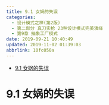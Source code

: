 ```yaml
---
title: 9.1 女娲的失误
categories: 
  - 设计模式之禅(第2版)
  - 第二部分 真刀实枪 23种设计模式完美演绎
  - 第9章 抽象工厂模式
date: 2019-09-21 10:40:49
updated: 2019-11-02 01:39:03
abbrlink: 10fc050a
---
```

- [9.1 女娲的失误](/ReadingNotes/10fc050a/#9-1-女娲的失误)

<!--more-->
<script src="https://cdn.bootcss.com/jquery/3.4.0/jquery.slim.min.js"></script>
<script>$(document).ready(function () {$(".post-body > ul:nth-child(1)").hide();});</script>

<!--end-->
# 9.1 女娲的失误 #
